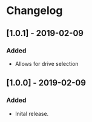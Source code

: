 # Changelog

## [1.0.1] - 2019-02-09
### Added
- Allows for drive selection

## [1.0.0] - 2019-02-09
### Added
- Inital release.